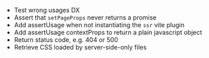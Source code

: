 - Test wrong usages DX
- Assert that `setPageProps` never returns a promise
- Add assertUsage when not instantiating the `ssr` vite plugin
- Add assertUsage contextProps to return a plain javascript object
- Return status code, e.g. 404 or 500
- Retrieve CSS loaded by server-side-only files
